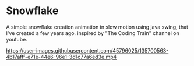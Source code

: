 # Snowflake
A simple snowflake creation animation in slow motion using java swing, that I've created a few years ago.
inspired by "The Coding Train" channel on youtube.


https://user-images.githubusercontent.com/45796025/135700563-4b17afff-e71e-44e6-96e1-3d1c77a6ed3e.mp4

